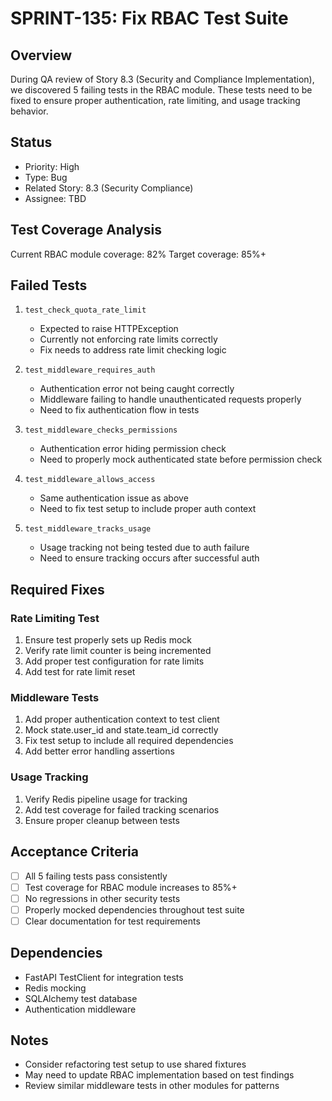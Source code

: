 # SPRINT-135: Fix RBAC Test Suite

## Overview
During QA review of Story 8.3 (Security and Compliance Implementation), we discovered 5 failing tests in the RBAC module. These tests need to be fixed to ensure proper authentication, rate limiting, and usage tracking behavior.

## Status
- Priority: High
- Type: Bug
- Related Story: 8.3 (Security Compliance)
- Assignee: TBD

## Test Coverage Analysis
Current RBAC module coverage: 82%
Target coverage: 85%+

## Failed Tests
1. `test_check_quota_rate_limit`
   - Expected to raise HTTPException
   - Currently not enforcing rate limits correctly
   - Fix needs to address rate limit checking logic

2. `test_middleware_requires_auth`
   - Authentication error not being caught correctly
   - Middleware failing to handle unauthenticated requests properly
   - Need to fix authentication flow in tests

3. `test_middleware_checks_permissions`
   - Authentication error hiding permission check
   - Need to properly mock authenticated state before permission check

4. `test_middleware_allows_access`
   - Same authentication issue as above
   - Need to fix test setup to include proper auth context

5. `test_middleware_tracks_usage`
   - Usage tracking not being tested due to auth failure
   - Need to ensure tracking occurs after successful auth

## Required Fixes

### Rate Limiting Test
1. Ensure test properly sets up Redis mock
2. Verify rate limit counter is being incremented
3. Add proper test configuration for rate limits
4. Add test for rate limit reset

### Middleware Tests
1. Add proper authentication context to test client
2. Mock state.user_id and state.team_id correctly
3. Fix test setup to include all required dependencies
4. Add better error handling assertions

### Usage Tracking
1. Verify Redis pipeline usage for tracking
2. Add test coverage for failed tracking scenarios
3. Ensure proper cleanup between tests

## Acceptance Criteria
- [ ] All 5 failing tests pass consistently
- [ ] Test coverage for RBAC module increases to 85%+
- [ ] No regressions in other security tests
- [ ] Properly mocked dependencies throughout test suite
- [ ] Clear documentation for test requirements

## Dependencies
- FastAPI TestClient for integration tests
- Redis mocking
- SQLAlchemy test database
- Authentication middleware

## Notes
- Consider refactoring test setup to use shared fixtures
- May need to update RBAC implementation based on test findings
- Review similar middleware tests in other modules for patterns